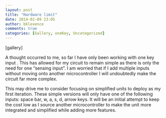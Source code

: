 ```yaml
---
layout: post
title: "Hardware limit"
date: 2014-02-09 23:05
author: bklevence
comments: true
categories: [Gallery, oneKey, Uncategorized]
---
```

[gallery]
<p>A thought occurred to me, so far I have only been working with one key input . This has allowed for my circuit to remain simple as there is only the need for one “sensing input”. I am worried that if I add multiple inputs without moving onto another microcontroller I will undoubtedly make the circuit far more complex.</p>
<p>This may drive me to consider focusing on simplified units to deploy as my first iteration. These simple versions will only have one of the following inputs: space bar, w, a, s, d, arrow keys. It will be an initial attempt to keep the cost low as I source another microcontroller to make the unit more integrated and simplified while adding more features.</p>
